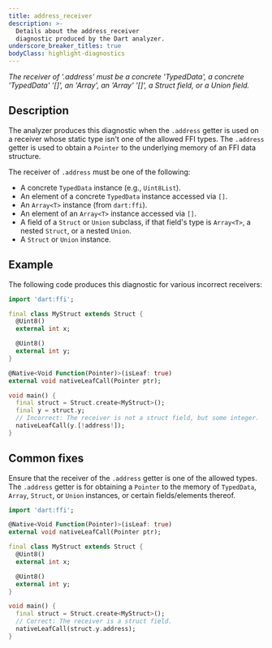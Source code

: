 ```yaml
---
title: address_receiver
description: >-
  Details about the address_receiver
  diagnostic produced by the Dart analyzer.
underscore_breaker_titles: true
bodyClass: highlight-diagnostics
---
```


_The receiver of '.address' must be a concrete 'TypedData', a concrete
'TypedData' '[]', an 'Array', an 'Array' '[]', a Struct field, or a Union field._

## Description

The analyzer produces this diagnostic when the `.address` getter is used
on a receiver whose static type isn't one of the allowed FFI types. The
`.address` getter is used to obtain a `Pointer` to the underlying memory
of an FFI data structure.

The receiver of `.address` must be one of the following:
- A concrete `TypedData` instance (e.g., `Uint8List`).
- An element of a concrete `TypedData` instance accessed via `[]`.
- An `Array<T>` instance (from `dart:ffi`).
- An element of an `Array<T>` instance accessed via `[]`.
- A field of a `Struct` or `Union` subclass, if that field's type is `Array<T>`, a nested `Struct`, or a nested `Union`.
- A `Struct` or `Union` instance.

## Example

The following code produces this diagnostic for various incorrect receivers:

```dart
import 'dart:ffi';

final class MyStruct extends Struct {
  @Uint8()
  external int x;

  @Uint8()
  external int y;
}

@Native<Void Function(Pointer)>(isLeaf: true)
external void nativeLeafCall(Pointer ptr);

void main() {
  final struct = Struct.create<MyStruct>();
  final y = struct.y;
  // Incorrect: The receiver is not a struct field, but some integer.
  nativeLeafCall(y.[!address!]);
}
```

## Common fixes

Ensure that the receiver of the `.address` getter is one of the allowed
types.  The `.address` getter is for obtaining a `Pointer` to the memory
of `TypedData`, `Array`, `Struct`, or `Union` instances, or certain
fields/elements thereof.

```dart
import 'dart:ffi';

@Native<Void Function(Pointer)>(isLeaf: true)
external void nativeLeafCall(Pointer ptr);

final class MyStruct extends Struct {
  @Uint8()
  external int x;

  @Uint8()
  external int y;
}

void main() {
  final struct = Struct.create<MyStruct>();
  // Correct: The receiver is a struct field.
  nativeLeafCall(struct.y.address);
}
```
